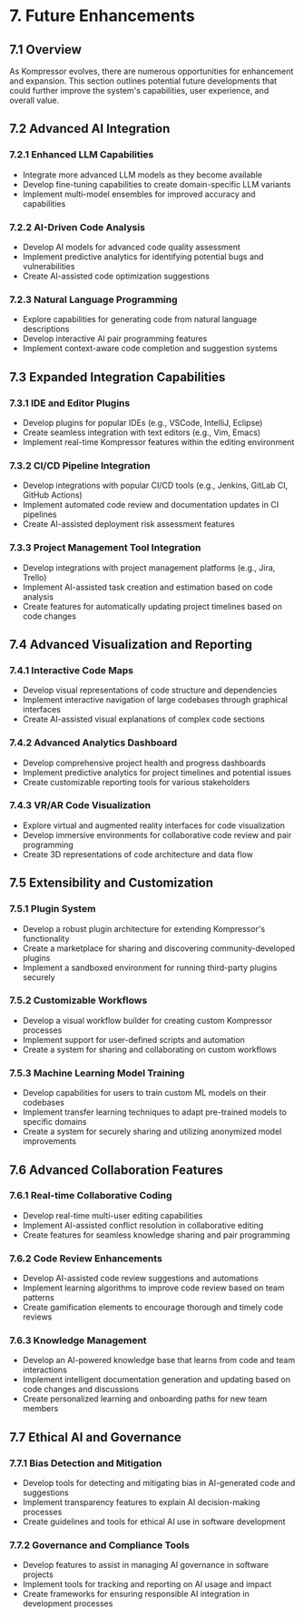 # 7. Future Enhancements

## 7.1 Overview

As Kompressor evolves, there are numerous opportunities for enhancement and expansion. This section outlines potential future developments that could further improve the system's capabilities, user experience, and overall value.

## 7.2 Advanced AI Integration

### 7.2.1 Enhanced LLM Capabilities

- Integrate more advanced LLM models as they become available
- Develop fine-tuning capabilities to create domain-specific LLM variants
- Implement multi-model ensembles for improved accuracy and capabilities

### 7.2.2 AI-Driven Code Analysis

- Develop AI models for advanced code quality assessment
- Implement predictive analytics for identifying potential bugs and vulnerabilities
- Create AI-assisted code optimization suggestions

### 7.2.3 Natural Language Programming

- Explore capabilities for generating code from natural language descriptions
- Develop interactive AI pair programming features
- Implement context-aware code completion and suggestion systems

## 7.3 Expanded Integration Capabilities

### 7.3.1 IDE and Editor Plugins

- Develop plugins for popular IDEs (e.g., VSCode, IntelliJ, Eclipse)
- Create seamless integration with text editors (e.g., Vim, Emacs)
- Implement real-time Kompressor features within the editing environment

### 7.3.2 CI/CD Pipeline Integration

- Develop integrations with popular CI/CD tools (e.g., Jenkins, GitLab CI, GitHub Actions)
- Implement automated code review and documentation updates in CI pipelines
- Create AI-assisted deployment risk assessment features

### 7.3.3 Project Management Tool Integration

- Develop integrations with project management platforms (e.g., Jira, Trello)
- Implement AI-assisted task creation and estimation based on code analysis
- Create features for automatically updating project timelines based on code changes

## 7.4 Advanced Visualization and Reporting

### 7.4.1 Interactive Code Maps

- Develop visual representations of code structure and dependencies
- Implement interactive navigation of large codebases through graphical interfaces
- Create AI-assisted visual explanations of complex code sections

### 7.4.2 Advanced Analytics Dashboard

- Develop comprehensive project health and progress dashboards
- Implement predictive analytics for project timelines and potential issues
- Create customizable reporting tools for various stakeholders

### 7.4.3 VR/AR Code Visualization

- Explore virtual and augmented reality interfaces for code visualization
- Develop immersive environments for collaborative code review and pair programming
- Create 3D representations of code architecture and data flow

## 7.5 Extensibility and Customization

### 7.5.1 Plugin System

- Develop a robust plugin architecture for extending Kompressor's functionality
- Create a marketplace for sharing and discovering community-developed plugins
- Implement a sandboxed environment for running third-party plugins securely

### 7.5.2 Customizable Workflows

- Develop a visual workflow builder for creating custom Kompressor processes
- Implement support for user-defined scripts and automation
- Create a system for sharing and collaborating on custom workflows

### 7.5.3 Machine Learning Model Training

- Develop capabilities for users to train custom ML models on their codebases
- Implement transfer learning techniques to adapt pre-trained models to specific domains
- Create a system for securely sharing and utilizing anonymized model improvements

## 7.6 Advanced Collaboration Features

### 7.6.1 Real-time Collaborative Coding

- Develop real-time multi-user editing capabilities
- Implement AI-assisted conflict resolution in collaborative editing
- Create features for seamless knowledge sharing and pair programming

### 7.6.2 Code Review Enhancements

- Develop AI-assisted code review suggestions and automations
- Implement learning algorithms to improve code review based on team patterns
- Create gamification elements to encourage thorough and timely code reviews

### 7.6.3 Knowledge Management

- Develop an AI-powered knowledge base that learns from code and team interactions
- Implement intelligent documentation generation and updating based on code changes and discussions
- Create personalized learning and onboarding paths for new team members

## 7.7 Ethical AI and Governance

### 7.7.1 Bias Detection and Mitigation

- Develop tools for detecting and mitigating bias in AI-generated code and suggestions
- Implement transparency features to explain AI decision-making processes
- Create guidelines and tools for ethical AI use in software development

### 7.7.2 Governance and Compliance Tools

- Develop features to assist in managing AI governance in software projects
- Implement tools for tracking and reporting on AI usage and impact
- Create frameworks for ensuring responsible AI integration in development processes

